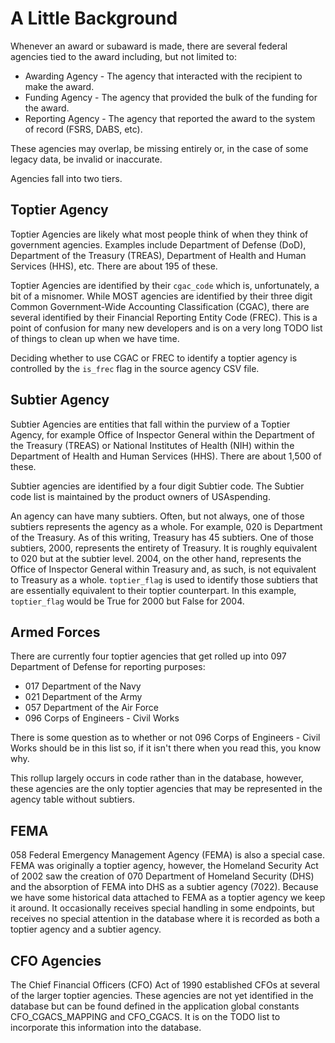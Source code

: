 # A Little Background

Whenever an award or subaward is made, there are several federal agencies tied to the award
including, but not limited to:

* Awarding Agency - The agency that interacted with the recipient to make the award.
* Funding Agency - The agency that provided the bulk of the funding for the award.
* Reporting Agency - The agency that reported the award to the system of record (FSRS, DABS, etc).

These agencies may overlap, be missing entirely or, in the case of some legacy data, be invalid
or inaccurate.

Agencies fall into two tiers.

## Toptier Agency

Toptier Agencies are likely what most people think of when they think of government agencies.
Examples include Department of Defense (DoD), Department of the Treasury (TREAS), Department
of Health and Human Services (HHS), etc.  There are about 195 of these.

Toptier Agencies are identified by their `cgac_code` which is, unfortunately, a bit of
a misnomer.  While MOST agencies are identified by their three digit Common Government-Wide
Accounting Classification (CGAC), there are several identified by their Financial Reporting
Entity Code (FREC).  This is a point of confusion for many new developers and is on a very
long TODO list of things to clean up when we have time.

Deciding whether to use CGAC or FREC to identify a toptier agency is controlled by the `is_frec`
flag in the source agency CSV file.

## Subtier Agency

Subtier Agencies are entities that fall within the purview of a Toptier Agency, for example Office
of Inspector General within the Department of the Treasury (TREAS) or National Institutes of Health
(NIH) within the Department of Health and Human Services (HHS).  There are about 1,500 of these.

Subtier agencies are identified by a four digit Subtier code.  The Subtier code list is maintained
by the product owners of USAspending.

An agency can have many subtiers.  Often, but not always, one of those subtiers
represents the agency as a whole.  For example, 020 is Department of the Treasury.  As of
this writing, Treasury has 45 subtiers.  One of those subtiers, 2000, represents the entirety
of Treasury.  It is roughly equivalent to 020 but at the subtier level.  2004, on the other
hand, represents the Office of Inspector General within Treasury and, as such, is not equivalent
to Treasury as a whole.  `toptier_flag` is used to identify those subtiers that are essentially
equivalent to their toptier counterpart.  In this example, `toptier_flag` would be True for 2000
but False for 2004.

## Armed Forces

There are currently four toptier agencies that get rolled up into 097 Department of Defense for
reporting purposes:

* 017 Department of the Navy
* 021 Department of the Army
* 057 Department of the Air Force
* 096 Corps of Engineers - Civil Works

There is some question as to whether or not 096 Corps of Engineers - Civil Works should be in this
list so, if it isn't there when you read this, you know why.

This rollup largely occurs in code rather than in the database, however, these agencies are the
only toptier agencies that may be represented in the agency table without subtiers.

## FEMA

058 Federal Emergency Management Agency (FEMA) is also a special case.  FEMA was originally a
toptier agency, however, the Homeland Security Act of 2002 saw the creation of 070 Department
of Homeland Security (DHS) and the absorption of FEMA into DHS as a subtier agency (7022).
Because we have some historical data attached to FEMA as a toptier agency we keep it around.  It
occasionally receives special handling in some endpoints, but receives no special attention in
the database where it is recorded as both a toptier agency and a subtier agency.

## CFO Agencies

The Chief Financial Officers (CFO) Act of 1990 established CFOs at several of the larger toptier
agencies.  These agencies are not yet identified in the database but can be found defined in the
application global constants CFO_CGACS_MAPPING and CFO_CGACS.  It is on the TODO list to
incorporate this information into the database.
